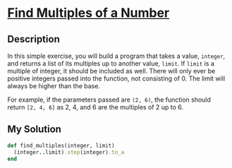 # [Find Multiples of a Number](https://www.codewars.com/kata/58ca658cc0d6401f2700045f)

## Description
In this simple exercise, you will build a program that takes a value, `integer`, and returns a list of its multiples up 
to another value, `limit`. If `limit` is a multiple of integer, it should be included as well. There will only ever be 
positive integers passed into the function, not consisting of 0. The limit will always be higher than the base.

For example, if the parameters passed are `(2, 6)`, the function should return `[2, 4, 6]` as 2, 4, and 6 are the 
multiples of 2 up to 6.
 
## My Solution
```ruby
def find_multiples(integer, limit)
  (integer..limit).step(integer).to_a
end
```
